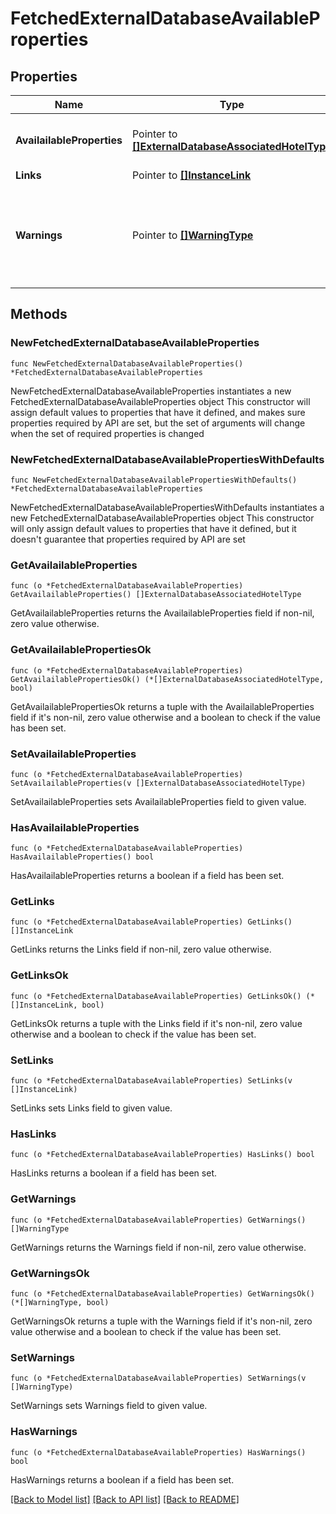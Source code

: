 # FetchedExternalDatabaseAvailableProperties

## Properties

Name | Type | Description | Notes
------------ | ------------- | ------------- | -------------
**AvailailableProperties** | Pointer to [**[]ExternalDatabaseAssociatedHotelType**](ExternalDatabaseAssociatedHotelType.md) | Collection of Hotel for external database. | [optional] 
**Links** | Pointer to [**[]InstanceLink**](InstanceLink.md) |  | [optional] 
**Warnings** | Pointer to [**[]WarningType**](WarningType.md) | Used in conjunction with the Success element to define a business error. | [optional] 

## Methods

### NewFetchedExternalDatabaseAvailableProperties

`func NewFetchedExternalDatabaseAvailableProperties() *FetchedExternalDatabaseAvailableProperties`

NewFetchedExternalDatabaseAvailableProperties instantiates a new FetchedExternalDatabaseAvailableProperties object
This constructor will assign default values to properties that have it defined,
and makes sure properties required by API are set, but the set of arguments
will change when the set of required properties is changed

### NewFetchedExternalDatabaseAvailablePropertiesWithDefaults

`func NewFetchedExternalDatabaseAvailablePropertiesWithDefaults() *FetchedExternalDatabaseAvailableProperties`

NewFetchedExternalDatabaseAvailablePropertiesWithDefaults instantiates a new FetchedExternalDatabaseAvailableProperties object
This constructor will only assign default values to properties that have it defined,
but it doesn't guarantee that properties required by API are set

### GetAvailailableProperties

`func (o *FetchedExternalDatabaseAvailableProperties) GetAvailailableProperties() []ExternalDatabaseAssociatedHotelType`

GetAvailailableProperties returns the AvailailableProperties field if non-nil, zero value otherwise.

### GetAvailailablePropertiesOk

`func (o *FetchedExternalDatabaseAvailableProperties) GetAvailailablePropertiesOk() (*[]ExternalDatabaseAssociatedHotelType, bool)`

GetAvailailablePropertiesOk returns a tuple with the AvailailableProperties field if it's non-nil, zero value otherwise
and a boolean to check if the value has been set.

### SetAvailailableProperties

`func (o *FetchedExternalDatabaseAvailableProperties) SetAvailailableProperties(v []ExternalDatabaseAssociatedHotelType)`

SetAvailailableProperties sets AvailailableProperties field to given value.

### HasAvailailableProperties

`func (o *FetchedExternalDatabaseAvailableProperties) HasAvailailableProperties() bool`

HasAvailailableProperties returns a boolean if a field has been set.

### GetLinks

`func (o *FetchedExternalDatabaseAvailableProperties) GetLinks() []InstanceLink`

GetLinks returns the Links field if non-nil, zero value otherwise.

### GetLinksOk

`func (o *FetchedExternalDatabaseAvailableProperties) GetLinksOk() (*[]InstanceLink, bool)`

GetLinksOk returns a tuple with the Links field if it's non-nil, zero value otherwise
and a boolean to check if the value has been set.

### SetLinks

`func (o *FetchedExternalDatabaseAvailableProperties) SetLinks(v []InstanceLink)`

SetLinks sets Links field to given value.

### HasLinks

`func (o *FetchedExternalDatabaseAvailableProperties) HasLinks() bool`

HasLinks returns a boolean if a field has been set.

### GetWarnings

`func (o *FetchedExternalDatabaseAvailableProperties) GetWarnings() []WarningType`

GetWarnings returns the Warnings field if non-nil, zero value otherwise.

### GetWarningsOk

`func (o *FetchedExternalDatabaseAvailableProperties) GetWarningsOk() (*[]WarningType, bool)`

GetWarningsOk returns a tuple with the Warnings field if it's non-nil, zero value otherwise
and a boolean to check if the value has been set.

### SetWarnings

`func (o *FetchedExternalDatabaseAvailableProperties) SetWarnings(v []WarningType)`

SetWarnings sets Warnings field to given value.

### HasWarnings

`func (o *FetchedExternalDatabaseAvailableProperties) HasWarnings() bool`

HasWarnings returns a boolean if a field has been set.


[[Back to Model list]](../README.md#documentation-for-models) [[Back to API list]](../README.md#documentation-for-api-endpoints) [[Back to README]](../README.md)


